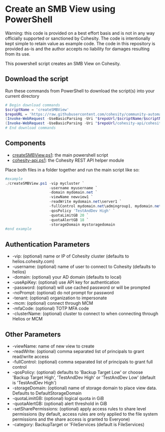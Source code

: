 # Create an SMB View using PowerShell

Warning: this code is provided on a best effort basis and is not in any way officially supported or sanctioned by Cohesity. The code is intentionally kept simple to retain value as example code. The code in this repository is provided as-is and the author accepts no liability for damages resulting from its use.

This powershell script creates an SMB View on Cohesity.

## Download the script

Run these commands from PowerShell to download the script(s) into your current directory

```powershell
# Begin download commands
$scriptName = 'createSMBView'
$repoURL = 'https://raw.githubusercontent.com/cohesity/community-automation-samples/main/powershell'
(Invoke-WebRequest -UseBasicParsing -Uri "$repoUrl/$scriptName/$scriptName.ps1").content | Out-File "$scriptName.ps1"; (Get-Content "$scriptName.ps1") | Set-Content "$scriptName.ps1"
(Invoke-WebRequest -UseBasicParsing -Uri "$repoUrl/cohesity-api/cohesity-api.ps1").content | Out-File cohesity-api.ps1; (Get-Content cohesity-api.ps1) | Set-Content cohesity-api.ps1
# End download commands
```

## Components

* [createSMBView.ps1](https://raw.githubusercontent.com/cohesity/community-automation-samples/main/powershell/createSMBView/createSMBView.ps1): the main powershell script
* [cohesity-api.ps1](https://raw.githubusercontent.com/cohesity/community-automation-samples/main/powershell/cohesity-api/cohesity-api.ps1): the Cohesity REST API helper module

Place both files in a folder together and run the main script like so:

```powershell
#example
./createSMBView.ps1 -vip mycluster `
                    -username myusername `
                    -domain mydomain.net `
                    -viewName newview1 `
                    -readWrite mydomain.net\server1 `
                    -fullControl mydomain.net\admingroup1, mydomain.net\admingroup2 `
                    -qosPolicy 'TestAndDev High' `
                    -quotaLimitGB 20 `
                    -quotaAlertGB 18 `
                    -storageDomain mystoragedomain
#end example
```

## Authentication Parameters

* -vip: (optional) name or IP of Cohesity cluster (defaults to helios.cohesity.com)
* -username: (optional) name of user to connect to Cohesity (defaults to helios)
* -domain: (optional) your AD domain (defaults to local)
* -useApiKey: (optional) use API key for authentication
* -password: (optional) will use cached password or will be prompted
* -noPrompt: (optional) do not prompt for password
* -tenant: (optional) organization to impersonate
* -mcm: (optional) connect through MCM
* -mfaCode: (optional) TOTP MFA code
* -clusterName: (optional) cluster to connect to when connecting through Helios or MCM

## Other Parameters

* -viewName: name of new view to create
* -readWrite: (optional) comma separated list of principals to grant read/write access
* -fullControl: (optional) comma separated list of principals to grant full control
* -qosPolicy: (optional) defaults to 'Backup Target Low' or choose 'Backup Target High', 'TestAndDev High' or 'TestAndDev Low' (default is 'TestAndDev High')
* -storageDomain: (optional) name of storage domain to place view data. Defaults to DefaultStorageDomain
* -quotaLimitGB: (optional) logical quota in GiB
* -quotaAlertGB: (optional) alert threshold in GiB
* -setSharePermissions: (optional) apply access rules to share level permissions (by default, access rules are only applied to the file system permissions and the share access is granted to Everyone)
* -category: BackupTarget or 'FileServices (default is FileServices)
